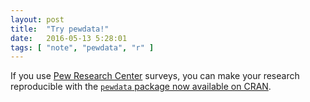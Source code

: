 ```yaml
---
layout: post
title:  "Try pewdata!"
date:   2016-05-13 5:28:01
tags: [ "note", "pewdata", "r" ]
---
```


If you use [Pew Research Center](http://www.pewresearch.org) surveys, you can make your research reproducible with the [`pewdata` package now available on CRAN](https://cran.r-project.org/web/packages/pewdata/index.html). 


